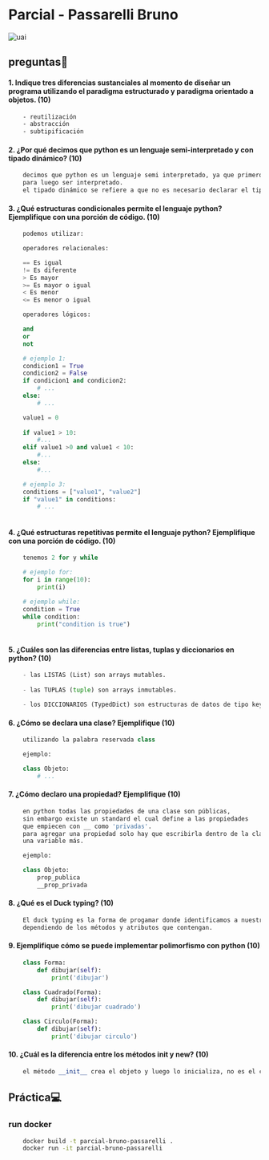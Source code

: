 # Parcial - Passarelli Bruno
![uai](https://ccdfit.com/wp-content/uploads/2019/12/Universidad-Abierta-Interamericana-UAI-01.png)
## preguntas📝

#### 1. Indique tres diferencias sustanciales al momento de diseñar un programa utilizando el paradigma estructurado y paradigma orientado a objetos. (10)
```txt
    - reutilización
    - abstracción
    - subtipificación
```

#### 2. ¿Por qué decimos que python es un lenguaje semi-interpretado y con tipado dinámico? (10)
```txt
    decimos que python es un lenguaje semi interpretado, ya que primero, el script python se traduce a bytecode que posee la extensión .pyc o .pyo
    para luego ser interpretado.
    el tipado dinámico se refiere a que no es necesario declarar el tipo de dato que va a ser contenido en una variable
```

#### 3. ¿Qué estructuras condicionales permite el lenguaje python? Ejemplifique con una porción de código. (10)
```py
    podemos utilizar:

    operadores relacionales:

    == Es igual
    != Es diferente
    > Es mayor
    >= Es mayor o igual
    < Es menor
    <= Es menor o igual

    operadores lógicos:

    and
    or
    not

    # ejemplo 1:
    condicion1 = True
    condicion2 = False
    if condicion1 and condicion2:
        # ...
    else:
        # ...

    value1 = 0
    
    if value1 > 10:
        #...
    elif value1 >0 and value1 < 10:
        #...
    else:
        #...

    # ejemplo 3:
    conditions = ["value1", "value2"]
    if "value1" in conditions:
        # ...
    
```

#### 4. ¿Qué estructuras repetitivas permite el lenguaje python? Ejemplifique con una porción de código. (10)
```py
    tenemos 2 for y while

    # ejemplo for:
    for i in range(10):
        print(i)

    # ejemplo while:
    condition = True
    while condition:
        print("condition is true")
    
```

#### 5. ¿Cuáles son las diferencias entre listas, tuplas y diccionarios en python? (10)
```py
    - las LISTAS (List) son arrays mutables.
    
    - las TUPLAS (tuple) son arrays inmutables.

    - los DICCIONARIOS (TypedDict) son estructuras de datos de tipo key-value
```

#### 6. ¿Cómo se declara una clase? Ejemplifique (10)
```py
    utilizando la palabra reservada class

    ejemplo:

    class Objeto:
        # ...
```

#### 7. ¿Cómo declaro una propiedad? Ejemplifique (10)
```py
    en python todas las propiedades de una clase son públicas,
    sin embargo existe un standard el cual define a las propiedades
    que empiecen con __ como 'privadas'.
    para agregar una propiedad solo hay que escribirla dentro de la clase como
    una variable más.

    ejemplo:

    class Objeto:
        prop_publica
        __prop_privada
```

#### 8. ¿Qué es el Duck typing? (10)
```txt
    El duck typing es la forma de progamar donde identificamos a nuestros elementos 
    dependiendo de los métodos y atributos que contengan.
```

#### 9. Ejemplifique cómo se puede implementar polimorfismo con python (10)
```py
    class Forma:
        def dibujar(self):
            print('dibujar')

    class Cuadrado(Forma):
        def dibujar(self):
            print('dibujar cuadrado')

    class Circulo(Forma):
        def dibujar(self):
            print('dibujar circulo')

```

#### 10. ¿Cuál es la diferencia entre los métodos init y new? (10)
```py
    el método __init__ crea el objeto y luego lo inicializa, no es el constructor como tal, en cambio el método __new__ sólo construye el objeto.
```

## Práctica💻

### run docker
```bash
    docker build -t parcial-bruno-passarelli .
    docker run -it parcial-bruno-passarelli
```